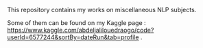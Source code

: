 This repository contains my works on miscellaneous NLP subjects.

Some of them can be found on my Kaggle page : https://www.kaggle.com/abdeljalilouedraogo/code?userId=6577244&sortBy=dateRun&tab=profile .
